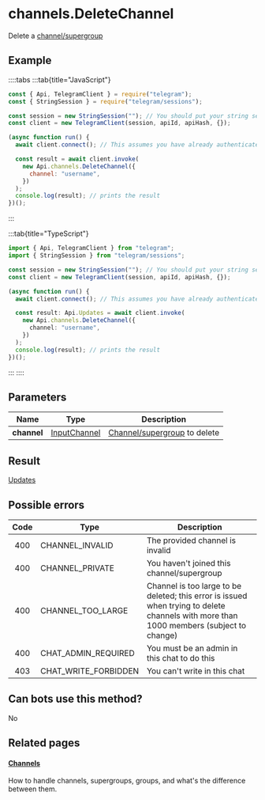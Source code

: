 # channels.DeleteChannel

Delete a [channel/supergroup](https://core.telegram.org/api/channel)

## Example

::::tabs
:::tab{title="JavaScript"}

```js
const { Api, TelegramClient } = require("telegram");
const { StringSession } = require("telegram/sessions");

const session = new StringSession(""); // You should put your string session here
const client = new TelegramClient(session, apiId, apiHash, {});

(async function run() {
  await client.connect(); // This assumes you have already authenticated with .start()

  const result = await client.invoke(
    new Api.channels.DeleteChannel({
      channel: "username",
    })
  );
  console.log(result); // prints the result
})();
```

:::

:::tab{title="TypeScript"}

```ts
import { Api, TelegramClient } from "telegram";
import { StringSession } from "telegram/sessions";

const session = new StringSession(""); // You should put your string session here
const client = new TelegramClient(session, apiId, apiHash, {});

(async function run() {
  await client.connect(); // This assumes you have already authenticated with .start()

  const result: Api.Updates = await client.invoke(
    new Api.channels.DeleteChannel({
      channel: "username",
    })
  );
  console.log(result); // prints the result
})();
```

:::
::::

## Parameters

|    Name     | Type                                                        | Description                                                           |
| :---------: | ----------------------------------------------------------- | --------------------------------------------------------------------- |
| **channel** | [InputChannel](https://core.telegram.org/type/InputChannel) | [Channel/supergroup](https://core.telegram.org/api/channel) to delete |

## Result

[Updates](https://core.telegram.org/type/Updates)

## Possible errors

| Code | Type                 | Description                                                                                                                             |
| :--: | -------------------- | --------------------------------------------------------------------------------------------------------------------------------------- |
| 400  | CHANNEL_INVALID      | The provided channel is invalid                                                                                                         |
| 400  | CHANNEL_PRIVATE      | You haven't joined this channel/supergroup                                                                                              |
| 400  | CHANNEL_TOO_LARGE    | Channel is too large to be deleted; this error is issued when trying to delete channels with more than 1000 members (subject to change) |
| 400  | CHAT_ADMIN_REQUIRED  | You must be an admin in this chat to do this                                                                                            |
| 403  | CHAT_WRITE_FORBIDDEN | You can't write in this chat                                                                                                            |

## Can bots use this method?

No

## Related pages

#### [Channels](https://core.telegram.org/api/channel)

How to handle channels, supergroups, groups, and what's the difference between them.
